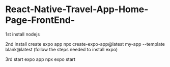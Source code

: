 # React-Native-Travel-App-Home-Page-FrontEnd-

1st install nodejs

2nd install create expo app
npx create-expo-app@latest my-app --template blank@latest
(follow the steps needed to install expo)

3rd start expo app
npx expo start
